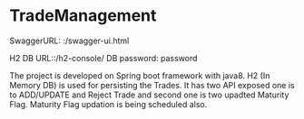 # TradeManagement

SwaggerURL: <HostName>:<Port>/swagger-ui.html

H2 DB URL:<HostName>:<Port>/h2-console/
DB password: password


The project is developed on Spring boot framework with java8.
H2 (In Memory DB) is used for persisting the Trades.
It has two API exposed one is to ADD/UPDATE and Reject Trade and second one is two upadted Maturity Flag.
Maturity Flag updation is being scheduled also.





